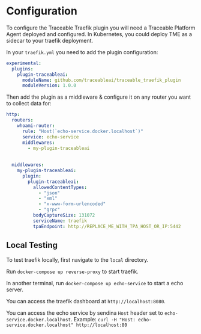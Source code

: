 # Configuration

To configure the Traceable Traefik plugin you will need a Traceable Platform Agent deployed and configured.
In Kubernetes, you could deploy TME as a sidecar to your traefik deployment.

In your `traefik.yml` you need to add the plugin configuration:

```yaml
experimental:
  plugins:
    plugin-traceableai:
      moduleName: github.com/traceableai/traceable_traefik_plugin
      moduleVersion: 1.0.0
```

Then add the plugin as a middleware & configure it on any router you want to collect data for:
```yaml
http:
  routers:
    whoami-router:
      rule: "Host(`echo-service.docker.localhost`)"
      service: echo-service
      middlewares:
        - my-plugin-traceableai
  
  
  middlewares:
    my-plugin-traceableai:
      plugin:
        plugin-traceableai:
          allowedContentTypes:
            - "json"
            - "xml"
            - "x-www-form-urlencoded"
            - "grpc"
          bodyCaptureSize: 131072
          serviceName: traefik
          tpaEndpoint: http://REPLACE_ME_WITH_TPA_HOST_OR_IP:5442
```

## Local Testing
To test traefik locally, first navigate to the `local` directory.

Run `docker-compose up reverse-proxy` to start traefik.

In another terminal, run `docker-compose up echo-service` to start a echo server.

You can access the traefik dashboard at `http://localhost:8080`.

You can access the echo service by sendina  `Host` header set to `echo-service.docker.localhost`.
Example: `curl -H "Host: echo-service.docker.localhost" http://localhost:80`
